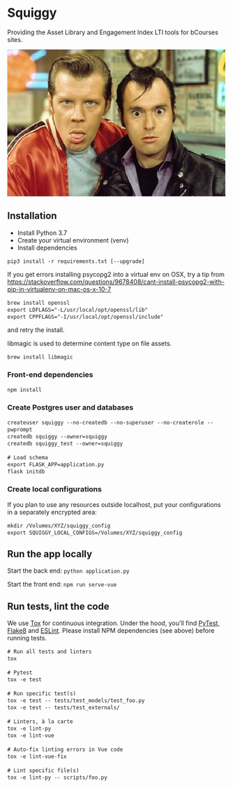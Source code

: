 # Squiggy

Providing the Asset Library and Engagement Index LTI tools for bCourses sites.

![Squiggy says hello](src/assets/hello.jpg)

## Installation

* Install Python 3.7
* Create your virtual environment (venv)
* Install dependencies

```
pip3 install -r requirements.txt [--upgrade]
```

If you get errors installing psycopg2 into a virtual env on OSX, try a tip from https://stackoverflow.com/questions/9678408/cant-install-psycopg2-with-pip-in-virtualenv-on-mac-os-x-10-7

```
brew install openssl
export LDFLAGS="-L/usr/local/opt/openssl/lib"
export CPPFLAGS="-I/usr/local/opt/openssl/include"
```

and retry the install.

libmagic is used to determine content type on file assets.

```
brew install libmagic
```

### Front-end dependencies

```
npm install
```

### Create Postgres user and databases

```
createuser squiggy --no-createdb --no-superuser --no-createrole --pwprompt
createdb squiggy --owner=squiggy
createdb squiggy_test --owner=squiggy

# Load schema
export FLASK_APP=application.py
flask initdb
```

### Create local configurations

If you plan to use any resources outside localhost, put your configurations in a separately encrypted area:

```
mkdir /Volumes/XYZ/squiggy_config
export SQUIGGY_LOCAL_CONFIGS=/Volumes/XYZ/squiggy_config
```

## Run the app locally

Start the back end:
`python application.py`

Start the front end:
`npm run serve-vue`

## Run tests, lint the code

We use [Tox](https://tox.readthedocs.io) for continuous integration. Under the hood, you'll find [PyTest](https://docs.pytest.org), [Flake8](http://flake8.pycqa.org) and [ESLint](https://eslint.org/). Please install NPM dependencies (see above) before running tests.
```
# Run all tests and linters
tox

# Pytest
tox -e test

# Run specific test(s)
tox -e test -- tests/test_models/test_foo.py
tox -e test -- tests/test_externals/

# Linters, à la carte
tox -e lint-py
tox -e lint-vue

# Auto-fix linting errors in Vue code
tox -e lint-vue-fix

# Lint specific file(s)
tox -e lint-py -- scripts/foo.py
```
